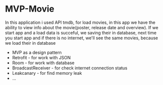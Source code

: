 # MVP-Movie


In this application i used API tmdb, for load movies, in this app we have the ability to view info about the movie(poster, release date and overview).
If we start app and a load data is succeful, we saving their in database, next time you start app and if there is no internet, we'll see the same movies, because we load their in database

<ul>
 <li>MVP as a design pattern</li>
 <li>Retrofit - for work with JSON</li>
 <li>Room - for work with database</li>
 <li>BroadcastReceiver - for check internet connection status</li>
 <li>Leakcanary - for find memory leak</li>
 <li>...</li>
</ul>
